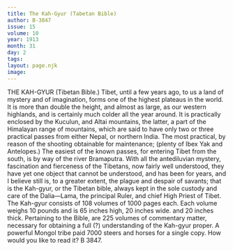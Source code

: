 ```yaml
---
title: The Kah-Gyur (Tabetan Bible)
author: B-3847
issue: 15
volume: 10
year: 1913
month: 31
day: 2
tags:
layout: page.njk
image:
---
```

THE KAH-GYUR (Tibetan Bible.)    Tibet, until a few years ago, to us a land of mystery and of imagination, forms one of the highest plateaus in the world. It is more than double the height, and almost as large, as our western highlands, and is certainly much colder all the year around. It is practically enclosed by the Kuculun, and Altai mountains, the latter, a part of the Himalayan range of mountains, which are said to have only two or three practical passes from either Nepal, or northern India. The most practical, by reason of the shooting obtainable for maintenance; (plenty of Ibex Yak and Antelopes.) The easiest of the known passes, for entering Tibet from the south, is by way of the river Bramaputra. With all the antediluvian mystery, fascination and fierceness of the Tibetans, now fairly well understood, they have yet one object that cannot be understood, and has been for years, and I believe still is, to a greater extent, the plague and despair of savants; that is the Kah-gyur, or the Tibetan bible, always kept in the sole custody and care of the Dalia—Lama, the principal Ruler, and chief High Priest of Tibet. The Kah-gyur consists of 108 volumes of 1000 pages each. Each volume weighs 10 pounds and is 65 inches high, 20 inches wide. and 20 inches thick. Pertaining to the Bible, are 225 volumes of commentary matter, necessary for obtaining a full (?) understanding of the Kah-gyur proper. A powerful Mongol tribe paid 7000 steers and horses for a single copy. How would you like to read it? B 3847. 




